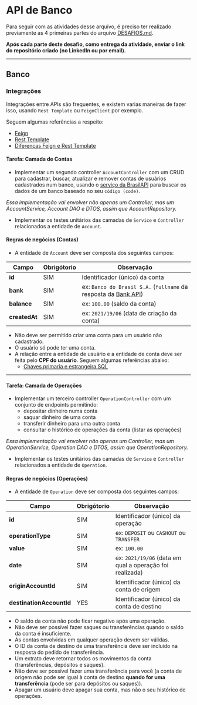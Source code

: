 # API de Banco

Para seguir com as atividades desse arquivo, é preciso ter realizado previamente as 4 primeiras partes do arquivo [DESAFIOS.md](https://github.com/GuillaumeFalourd/java-training-api/tree/main/DESAFIOS.md).

**Após cada parte deste desafio, como entrega da atividade, enviar o link do repositório criado (no LinkedIn ou por email).**

* * *

## Banco

### Integrações

Integrações entre APIs são frequentes, e existem varias maneiras de fazer isso, usando `Rest Template` ou `FeignClient` por exemplo.

Seguem algumas referências a respeito:

- [Feign](https://domineospring.wordpress.com/2017/06/02/feign-uma-forma-simples-para-consumir-servicos/)
- [Rest Template](https://www.ti-enxame.com/pt/java/como-post-forma-dados-com-spring-resttemplate/825640550/)
- [Diferenças Feign e Rest Template](https://www.ti-enxame.com/pt/spring-boot/quais-sao-vantagens-e-desvantagens-do-uso-de-simulacao-em-relacao-ao-resttemplate/835724322/)

#### Tarefa: Camada de Contas

- Implementar um segundo controller `AccountController` com um CRUD para cadastrar, buscar, atualizar e remover contas de usuários cadastrados num banco, usando o [serviço da BrasilAPI](https://brasilapi.com.br/docs#tag/BANKS/paths/~1banks~1v1/get) para buscar os dados de um banco baseado no seu `código (code)`.

*Essa implementação vai envolver não apenas um Controller, mas um AccountService, Account DAO e DTOS, assim que AccountRepository.*

- Implementar os testes unitários das camadas de `Service` e `Controller` relacionados a entidade de `Account`.

#### Regras de negócios (Contas)

- A entidade de `Account` deve ser composta dos seguintes campos:

Campo | Obrigótorio | Observação
------------ | ------------  | -------------
**id** | SIM | Identificador (único) da conta
**bank** | SIM | ex: `Banco do Brasil S.A.` (`fullname` da resposta da [Bank API](https://brasilapi.com.br/docs#tag/BANKS/paths/~1banks~1v1/get))
**balance** | SIM | ex: `100.00` (saldo da conta)
**createdAt** | SIM | ex: `2021/19/06` (data de criação da conta)

- Não deve ser permitido criar uma conta para um usuário não cadastrado.
- O usuário só pode ter uma conta.
- A relação entre a entidade de usuário e a entidade de conta deve ser feita pelo **CPF do usuário**. Seguem algumas referências abaixo:
  - [Chaves primaria e estrangeira SQL](https://www.devmedia.com.br/sql-aprenda-a-utilizar-a-chave-primaria-e-a-chave-estrangeira/37636)

* * *

#### Tarefa: Camada de Operações

- Implementar um terceiro controller `OperationController` com um conjunto de endpoints permitindo:
  - depositar dinheiro numa conta
  - saquar dinheiro de uma conta
  - transferir dinheiro para uma outra conta
  - consultar o histórico de operações da conta (listar as operações)

*Essa implementação vai envolver não apenas um Controller, mas um OperationService, Operation DAO e DTOS, assim que OperationRepository.*

- Implementar os testes unitários das camadas de `Service` e `Controller` relacionados a entidade de `Operation`.

#### Regras de negócios (Operações)

- A entidade de `Operation` deve ser composta dos seguintes campos:

Campo | Obrigótorio | Observação
------------ | ------------  | -------------
**id** | SIM | Identificador (único) da operação
**operationType** | SIM | ex: `DEPOSIT` ou `CASHOUT` ou `TRANSFER`
**value** | SIM | ex: `100.00`
**date** | SIM | ex: `2021/19/06` (data em qual a operação foi realizada)
**originAccountId** | SIM | Identificador (único) da conta de origem
**destinationAccountId** | YES | Identificador (único) da conta de destino

- O saldo da conta não pode ficar negativo após uma operação.
- Não deve ser possível fazer saques ou transferências quando o saldo da conta é insuficiente.
- As contas envolvidas em qualquer operação devem ser válidas.
- O ID da conta de destino de uma transferência deve ser incluído na resposta do pedido de transferência.
- Um extrato deve retornar todos os movimentos da conta (transferências, depósitos e saques).
- Não deve ser possível fazer uma transferência para você (a conta de origem não pode ser igual à conta de destino **quando for uma transferência** (pode ser para depósitos ou saques)).
- Apagar um usuário deve apagar sua conta, mas não o seu histórico de operações.
